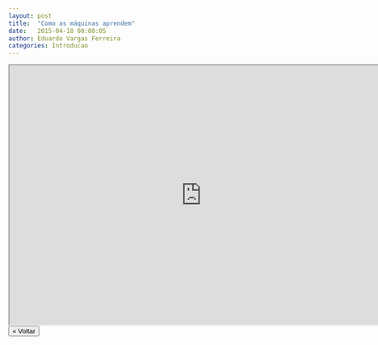 ```yaml
---
layout: post
title:  "Como as máquinas aprendem"
date:   2015-04-18 08:00:05
author: Eduardo Vargas Ferreira
categories: Introducao
---
```


<center>
<iframe width="760" height="515" src="https://www.youtube.com/embed/cWQjfoEkan4?autoplay=0"> </iframe>
</center>


<FORM>
<INPUT Type="BUTTON" align="left" Value="&laquo; Voltar" Onclick="window.location.href='https://eduardoleg.github.io/ML4all/1parte/'">
</FORM>
